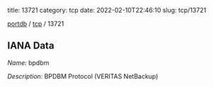 title: 13721
category: tcp
date: 2022-02-10T22:46:10
slug: tcp/13721

[portdb](/) / [tcp](/category/tcp.html) / 13721


## IANA Data

_Name:_ bpdbm

_Description:_ BPDBM Protocol (VERITAS NetBackup)

